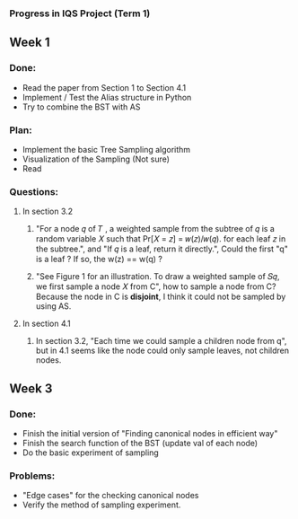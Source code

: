 ### Progress in IQS Project (Term 1)

## Week 1

### Done:
- Read the paper from Section 1 to Section 4.1
- Implement / Test the Alias structure in Python
- Try to combine the BST with AS

### Plan:
- Implement the basic Tree Sampling algorithm
- Visualization of the Sampling (Not sure)
- Read

### Questions:
1. In section 3.2
   1. "For a node 𝑞 of 𝑇 , a weighted sample from the subtree of
𝑞 is a random variable 𝑋 such that Pr[𝑋 = 𝑧] = 𝑤(𝑧)/𝑤(𝑞). for each leaf 𝑧 in the subtree.", and "If 𝑞 is a leaf, return it directly.", 
Could the first "q" is a leaf ? If so, the w(z) == w(q) ?

   2. "See Figure 1 for an illustration. To draw a weighted sample of
𝑆𝑞, we first sample a node 𝑋 from C", how to sample a node from C? Because the node in C is **disjoint**, I think it could not be sampled by using AS.


2. In section 4.1
   1. In section 3.2, "Each time we could sample a children node from q", but in 4.1 seems like the node could only sample leaves, not children nodes.


## Week 3

### Done: 
- Finish the initial version of "Finding canonical nodes in efficient way"
- Finish the search function of the BST (update val of each node)
- Do the basic experiment of sampling

### Problems:
- "Edge cases" for the checking canonical nodes
- Verify the method of sampling experiment.